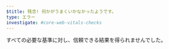 ```yaml
---
$title: 残念! 何かがうまくいかなかったようです。
type: エラー
investigate: #core-web-vitals-checks
---
```


すべての必要な基準に対し、信頼できる結果を得られませんでした。
